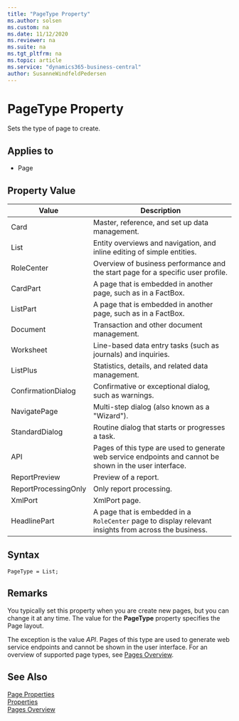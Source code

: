 ```yaml
---
title: "PageType Property"
ms.author: solsen
ms.custom: na
ms.date: 11/12/2020
ms.reviewer: na
ms.suite: na
ms.tgt_pltfrm: na
ms.topic: article
ms.service: "dynamics365-business-central"
author: SusanneWindfeldPedersen
---
```

[//]: # (START>DO_NOT_EDIT)
[//]: # (IMPORTANT:Do not edit any of the content between here and the END>DO_NOT_EDIT.)
[//]: # (Any modifications should be made in the .xml files in the ModernDev repo.)
# PageType Property
Sets the type of page to create.

## Applies to
-   Page

## Property Value

|Value|Description|
|-----------|---------------------------------------|
|Card|Master, reference, and set up data management.|
|List|Entity overviews and navigation, and inline editing of simple entities.|
|RoleCenter|Overview of business performance and the start page for a specific user profile.|
|CardPart|A page that is embedded in another page, such as in a FactBox.|
|ListPart|A page that is embedded in another page, such as in a FactBox.|
|Document|Transaction and other document management.|
|Worksheet|Line-based data entry tasks (such as journals) and inquiries.|
|ListPlus|Statistics, details, and related data management.|
|ConfirmationDialog|Confirmative or exceptional dialog, such as warnings.|
|NavigatePage|Multi-step dialog (also known as a "Wizard").|
|StandardDialog|Routine dialog that starts or progresses a task.|
|API|Pages of this type are used to generate web service endpoints and cannot be shown in the user interface.|
|ReportPreview|Preview of a report.|
|ReportProcessingOnly|Only report processing.|
|XmlPort|XmlPort page.|
|HeadlinePart|A page that is embedded in a `RoleCenter` page to display relevant insights from across the business.|
[//]: # (IMPORTANT: END>DO_NOT_EDIT)

## Syntax

```AL
PageType = List;
```

## Remarks  

You typically set this property when you are create new pages, but you can change it at any time. The value for the **PageType** property specifies the Page layout.

The exception is the value *API*. Pages of this type are used to generate web service endpoints and cannot be shown in the user interface. For an overview of supported page types, see [Pages Overview](../devenv-pages-overview.md).

## See Also  

[Page Properties](devenv-page-properties.md)  
[Properties](devenv-properties.md)  
[Pages Overview](../devenv-pages-overview.md)  